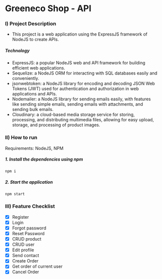 # Greeneco Shop - API

### I) Project Description
- This project is a web application using the ExpressJS framework of NodeJS to create APIs.
##### Technology
- ExpressJS: a popular NodeJS web and API framework for building efficient web applications.
- Sequelize: a NodeJS ORM for interacting with SQL databases easily and conveniently.
- jsonwebtoken: a NodeJS library for encoding and decoding JSON Web Tokens (JWT) used for authentication and authorization in web applications and APIs.
- Nodemailer: a NodeJS library for sending emails easily, with features like sending simple emails, sending emails with attachments, and sending bulk emails.
- Cloudinary: a cloud-based media storage service for storing, processing, and distributing multimedia files, allowing for easy upload, storage, and processing of product images.

### II) How to run

Requirements: NodeJS, NPM

##### 1. Install the dependencies using npm
```bash
npm i
```
##### 2. Start the application
```bash
npm start
```

### III) Feature Checklist

- [x] Register
- [x] Login
- [x] Forgot password
- [x] Reset Password 
- [x] CRUD product
- [x] CRUD user
- [x] Edit profile 
- [x] Send contact
- [x] Create Order
- [X] Get order of current user
- [x] Cancel Order
